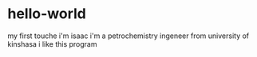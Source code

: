 # hello-world
my first touche
i'm isaac
i'm a petrochemistry ingeneer
from university of kinshasa
i like this program
